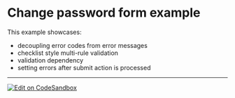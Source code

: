 # Change password form example

This example showcases:

- decoupling error codes from error messages
- checklist style multi-rule validation
- validation dependency
- setting errors after submit action is processed

---

[![Edit on CodeSandbox](https://codesandbox.io/static/img/play-codesandbox.svg)](https://codesandbox.io/s/github/VirtusLab/formts/tree/master/examples/advanced-forms/change-password-form)
